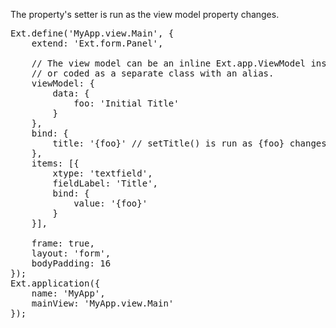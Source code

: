 The property's setter is run as the view model property changes.

<pre class="runnable run">Ext.define('MyApp.view.Main', {
    extend: 'Ext.form.Panel',
    
    // The view model can be an inline Ext.app.ViewModel instance, like here,
    // or coded as a separate class with an alias.
    viewModel: {
        data: {
            foo: 'Initial Title'
        }
    },
    bind: {
        title: '{foo}' // setTitle() is run as {foo} changes
    },
    items: [{
        xtype: 'textfield',
        fieldLabel: 'Title',
        bind: {
            value: '{foo}'
        }
    }],

    frame: true,
    layout: 'form',
    bodyPadding: 16
});
Ext.application({
    name: 'MyApp',
    mainView: 'MyApp.view.Main'
});
</pre>
